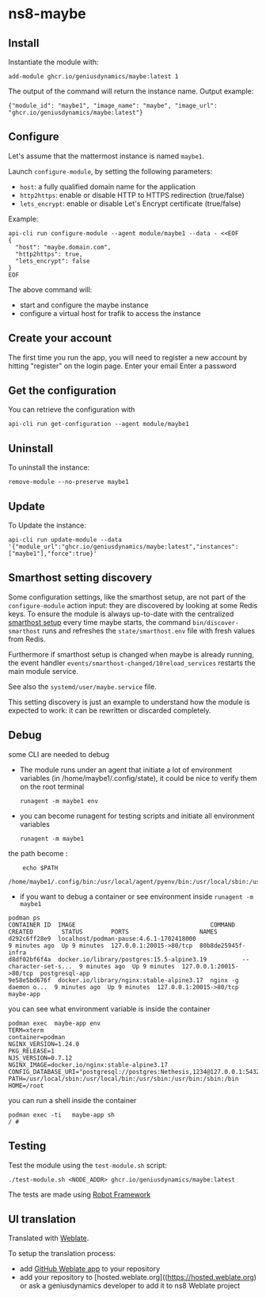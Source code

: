 # ns8-maybe

## Install

Instantiate the module with:

    add-module ghcr.io/geniusdynamics/maybe:latest 1

The output of the command will return the instance name.
Output example:

    {"module_id": "maybe1", "image_name": "maybe", "image_url": "ghcr.io/geniusdynamics/maybe:latest"}

## Configure

Let's assume that the mattermost instance is named `maybe1`.

Launch `configure-module`, by setting the following parameters:
- `host`: a fully qualified domain name for the application
- `http2https`: enable or disable HTTP to HTTPS redirection (true/false)
- `lets_encrypt`: enable or disable Let's Encrypt certificate (true/false)


Example:

```
api-cli run configure-module --agent module/maybe1 --data - <<EOF
{
  "host": "maybe.domain.com",
  "http2https": true,
  "lets_encrypt": false
}
EOF
```

The above command will:
- start and configure the maybe instance
- configure a virtual host for trafik to access the instance

## Create your account
The first time you run the app, you will need to register a new account by hitting "register" on the login page.
Enter your email
Enter a password

## Get the configuration
You can retrieve the configuration with

```
api-cli run get-configuration --agent module/maybe1
```

## Uninstall

To uninstall the instance:

    remove-module --no-preserve maybe1

## Update

To Update the instance:

    api-cli run update-module --data '{"module_url":"ghcr.io/geniusdynamics/maybe:latest","instances":["maybe1"],"force":true}'

## Smarthost setting discovery

Some configuration settings, like the smarthost setup, are not part of the
`configure-module` action input: they are discovered by looking at some
Redis keys.  To ensure the module is always up-to-date with the
centralized [smarthost
setup](https://nethserver.github.io/ns8-core/core/smarthost/) every time
maybe starts, the command `bin/discover-smarthost` runs and refreshes
the `state/smarthost.env` file with fresh values from Redis.

Furthermore if smarthost setup is changed when maybe is already
running, the event handler `events/smarthost-changed/10reload_services`
restarts the main module service.

See also the `systemd/user/maybe.service` file.

This setting discovery is just an example to understand how the module is
expected to work: it can be rewritten or discarded completely.

## Debug

some CLI are needed to debug

- The module runs under an agent that initiate a lot of environment variables (in /home/maybe1/.config/state), it could be nice to verify them
on the root terminal

    `runagent -m maybe1 env`

- you can become runagent for testing scripts and initiate all environment variables
  
    `runagent -m maybe1`

 the path become : 
```
    echo $PATH
    /home/maybe1/.config/bin:/usr/local/agent/pyenv/bin:/usr/local/sbin:/usr/local/bin:/usr/sbin:/usr/bin:/usr/
```

- if you want to debug a container or see environment inside
 `runagent -m maybe1`
 ```
podman ps
CONTAINER ID  IMAGE                                      COMMAND               CREATED        STATUS        PORTS                    NAMES
d292c6ff28e9  localhost/podman-pause:4.6.1-1702418000                          9 minutes ago  Up 9 minutes  127.0.0.1:20015->80/tcp  80b8de25945f-infra
d8df02bf6f4a  docker.io/library/postgres:15.5-alpine3.19          --character-set-s...  9 minutes ago  Up 9 minutes  127.0.0.1:20015->80/tcp  postgresql-app
9e58e5bd676f  docker.io/library/nginx:stable-alpine3.17  nginx -g daemon o...  9 minutes ago  Up 9 minutes  127.0.0.1:20015->80/tcp  maybe-app
```

you can see what environment variable is inside the container
```
podman exec  maybe-app env
TERM=xterm
container=podman
NGINX_VERSION=1.24.0
PKG_RELEASE=1
NJS_VERSION=0.7.12
NGINX_IMAGE=docker.io/nginx:stable-alpine3.17
CONFIG_DATABASE_URI="postgresql://postgres:Nethesis,1234@127.0.0.1:5432/toto"
PATH=/usr/local/sbin:/usr/local/bin:/usr/sbin:/usr/bin:/sbin:/bin
HOME=/root
```

you can run a shell inside the container

```
podman exec -ti   maybe-app sh
/ # 
```
## Testing

Test the module using the `test-module.sh` script:


    ./test-module.sh <NODE_ADDR> ghcr.io/geniusdynamics/maybe:latest

The tests are made using [Robot Framework](https://robotframework.org/)

## UI translation

Translated with [Weblate](https://hosted.weblate.org/projects/ns8/).

To setup the translation process:

- add [GitHub Weblate app](https://docs.weblate.org/en/latest/admin/continuous.html#github-setup) to your repository
- add your repository to [hosted.weblate.org]((https://hosted.weblate.org) or ask a geniusdynamics developer to add it to ns8 Weblate project
